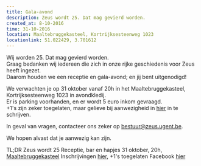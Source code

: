 ```yaml
---
title: Gala-avond
description: Zeus wordt 25. Dat mag gevierd worden.
created_at: 8-10-2016
time: 31-10-2016
location: Maaltebruggekasteel, Kortrijksesteenweg 1023
locationlink: 51.022429, 3.701612
---
```

Wij worden 25. Dat mag gevierd worden.  
Graag bedanken wij iedereen die zich in onze rijke geschiedenis voor Zeus heeft ingezet.  
Daarom houden we een receptie en gala-avond; en jij bent uitgenodigd!  

We verwachten je op 31 oktober vanaf 20h in het Maaltebruggekasteel, Kortrijksesteenweg 1023 in avondkledij.  
Er is parking voorhanden, en er wordt 5 euro inkom gevraagd.  
+1's zijn zeker toegelaten, maar gelieve bij aanwezigheid in [hier](https://event.fkgent.be/events/115) in te schrijven.

In geval van vragen, contacteer ons zeker op bestuur@zeus.ugent.be.

We hopen alvast dat je aanwezig kan zijn.

TL;DR
Zeus wordt 25
Receptie, bar en hapjes
31 oktober, 20h, [Maaltebruggekasteel](http://www.maaltebruggekasteel.be/)
Inschrijvingen [hier](https://event.fkgent.be/events/115), +1's toegelaten
Facebook [hier](https://www.facebook.com/events/1125772020841727/)
